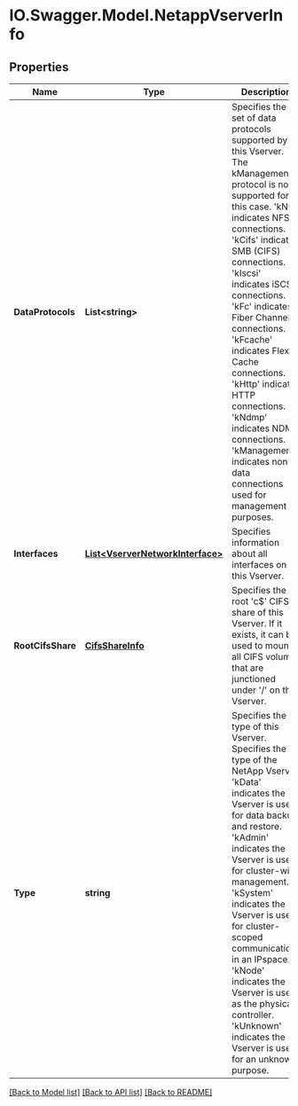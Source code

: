 # IO.Swagger.Model.NetappVserverInfo
## Properties

Name | Type | Description | Notes
------------ | ------------- | ------------- | -------------
**DataProtocols** | **List&lt;string&gt;** | Specifies the set of data protocols supported by this Vserver. The kManagement protocol is not supported for this case. &#39;kNfs&#39; indicates NFS connections. &#39;kCifs&#39; indicates SMB (CIFS) connections. &#39;kIscsi&#39; indicates iSCSI connections. &#39;kFc&#39; indicates Fiber Channel connections. &#39;kFcache&#39; indicates Flex Cache connections. &#39;kHttp&#39; indicates HTTP connections. &#39;kNdmp&#39; indicates NDMP connections. &#39;kManagement&#39; indicates non-data connections used for management purposes. | [optional] 
**Interfaces** | [**List&lt;VserverNetworkInterface&gt;**](VserverNetworkInterface.md) | Specifies information about all interfaces on this Vserver. | [optional] 
**RootCifsShare** | [**CifsShareInfo**](CifsShareInfo.md) | Specifies the root &#39;c$&#39; CIFS share of this Vserver. If it exists, it can be used to mount all CIFS volumes that are junctioned under &#39;/&#39; on this Vserver. | [optional] 
**Type** | **string** | Specifies the type of this Vserver. Specifies the type of the NetApp Vserver. &#39;kData&#39; indicates the Vserver is used for data backup and restore. &#39;kAdmin&#39; indicates the Vserver is used for cluster-wide management. &#39;kSystem&#39; indicates the Vserver is used for cluster-scoped communications in an IPspace. &#39;kNode&#39; indicates the Vserver is used as the physical controller. &#39;kUnknown&#39; indicates the Vserver is used for an unknown purpose. | [optional] 

[[Back to Model list]](../README.md#documentation-for-models) [[Back to API list]](../README.md#documentation-for-api-endpoints) [[Back to README]](../README.md)

